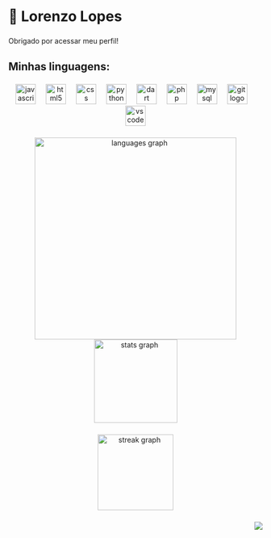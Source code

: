 <h1 align="left">💎 Lorenzo Lopes</h1>

###

<p align="left">Obrigado por acessar meu perfil!</p>

###

<h2 align="left">Minhas linguagens:</h2>

###

<div align="center">
  <img src="https://cdn.jsdelivr.net/gh/devicons/devicon/icons/javascript/javascript-original.svg" height="40" alt="javascript logo"  />
  <img width="12" />
  <img src="https://cdn.jsdelivr.net/gh/devicons/devicon/icons/html5/html5-original.svg" height="40" alt="html5 logo"  />
  <img width="12" />
  <img src="https://cdn.jsdelivr.net/gh/devicons/devicon/icons/css3/css3-original.svg" height="40" alt="css logo"  />
  <img width="12" />
  <img src="https://cdn.jsdelivr.net/gh/devicons/devicon/icons/python/python-original.svg" height="40" alt="python logo"  />
  <img width="12" />
  <img src="https://cdn.jsdelivr.net/gh/devicons/devicon/icons/dart/dart-original.svg" height="40" alt="dart logo"  />
  <img width="12" />
  <img src="https://cdn.jsdelivr.net/gh/devicons/devicon/icons/php/php-original.svg" height="40" alt="php logo"  />
  <img width="12" />
  <img src="https://cdn.jsdelivr.net/gh/devicons/devicon/icons/mysql/mysql-original.svg" height="40" alt="mysql logo"  />
  <img width="12" />
  <img src="https://cdn.jsdelivr.net/gh/devicons/devicon/icons/git/git-original.svg" height="40" alt="git logo"  />
  <img width="12" />
  <img src="https://cdn.jsdelivr.net/gh/devicons/devicon/icons/vscode/vscode-original.svg" height="40" alt="vscode logo"  />
</div>

###

<div align="center">
  <img src="https://github-readme-stats.vercel.app/api/top-langs?username=LorenzoLopesSilva&locale=pt-br&hide_title=false&layout=compact&card_width=400&langs_count=6&theme=tokyonight&hide_border=false&order=2" height="400px" alt="languages graph"  />
  <img src="https://github-readme-stats.vercel.app/api?username=LorenzoLopesSilva&hide_title=false&hide_rank=false&show_icons=true&include_all_commits=true&count_private=true&disable_animations=false&theme=tokyonight&locale=pt-br&hide_border=false&order=1" height="165" alt="stats graph"  />
</div>

###

<div align="center">
  <img src="https://streak-stats.demolab.com?user=LorenzoLopesSilva&locale=en&mode=daily&theme=tokyonight&hide_border=false&border_radius=5&order=3" height="150" alt="streak graph"  />
</div>

###

<img align="right" src="https://visitor-badge.laobi.icu/badge?page_id=LorenzoLopesSilva.LorenzoLopesSilva&left_color=black&right_color=darkgreen&left_text=Visitantes"  />

###
